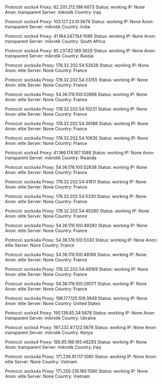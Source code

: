 Protocol: socks4
Proxy: 62.201.212.198:4673
Status: working
IP: None
Anon: transparent
Server: mikrotik
Country: Iraq

Protocol: socks4
Proxy: 103.127.23.10:5678
Status: working
IP: None
Anon: transparent
Server: mikrotik
Country: India

Protocol: socks4
Proxy: 41.164.247.154:1088
Status: working
IP: None
Anon: transparent
Server: mikrotik
Country: South Africa

Protocol: socks4
Proxy: 85.237.62.189:3629
Status: working
IP: None
Anon: transparent
Server: mikrotik
Country: Russia

Protocol: socks4a
Proxy: 178.32.202.54:52638
Status: working
IP: None
Anon: elite
Server: None
Country: France

Protocol: socks4a
Proxy: 178.32.202.54:23155
Status: working
IP: None
Anon: elite
Server: None
Country: France

Protocol: socks4a
Proxy: 54.36.176.100:53968
Status: working
IP: None
Anon: elite
Server: None
Country: France

Protocol: socks4a
Proxy: 178.32.202.54:10231
Status: working
IP: None
Anon: elite
Server: None
Country: France

Protocol: socks4a
Proxy: 178.32.202.54:39188
Status: working
IP: None
Anon: elite
Server: None
Country: France

Protocol: socks4a
Proxy: 178.32.202.54:10635
Status: working
IP: None
Anon: elite
Server: None
Country: France

Protocol: socks4
Proxy: 41.186.174.167:1088
Status: working
IP: None
Anon: transparent
Server: mikrotik
Country: Rwanda

Protocol: socks4a
Proxy: 54.36.176.100:52638
Status: working
IP: None
Anon: elite
Server: None
Country: France

Protocol: socks4a
Proxy: 178.32.202.54:41611
Status: working
IP: None
Anon: elite
Server: None
Country: France

Protocol: socks4a
Proxy: 178.32.202.54:5330
Status: working
IP: None
Anon: elite
Server: None
Country: France

Protocol: socks4a
Proxy: 178.32.202.54:49280
Status: working
IP: None
Anon: elite
Server: None
Country: France

Protocol: socks4a
Proxy: 54.36.176.100:49280
Status: working
IP: None
Anon: elite
Server: None
Country: France

Protocol: socks4a
Proxy: 54.36.176.100:5330
Status: working
IP: None
Anon: elite
Server: None
Country: France

Protocol: socks4a
Proxy: 54.36.176.100:48169
Status: working
IP: None
Anon: elite
Server: None
Country: France

Protocol: socks4a
Proxy: 178.32.202.54:48169
Status: working
IP: None
Anon: elite
Server: None
Country: France

Protocol: socks4a
Proxy: 54.36.176.100:29077
Status: working
IP: None
Anon: elite
Server: None
Country: France

Protocol: socks4a
Proxy: 198.177.125.109:3949
Status: working
IP: None
Anon: elite
Server: None
Country: United States

Protocol: socks4
Proxy: 195.138.65.34:5678
Status: working
IP: None
Anon: transparent
Server: mikrotik
Country: Ukraine

Protocol: socks4
Proxy: 197.232.47.122:5678
Status: working
IP: None
Anon: transparent
Server: mikrotik
Country: Kenya

Protocol: socks4
Proxy: 185.95.186.165:48293
Status: working
IP: None
Anon: transparent
Server: mikrotik
Country: Iraq

Protocol: socks4a
Proxy: 171.236.91.117:1080
Status: working
IP: None
Anon: elite
Server: None
Country: Vietnam

Protocol: socks4a
Proxy: 171.250.218.180:1080
Status: working
IP: None
Anon: elite
Server: None
Country: Vietnam

